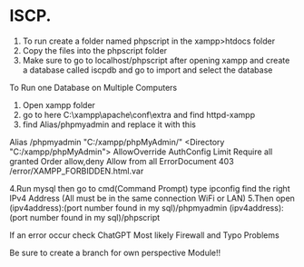 # ISCP.

1. To run create a folder named phpscript in the xampp>htdocs folder
2. Copy the files into the phpscript folder
2. Make sure to go to localhost/phpscript after opening xampp and create a database called iscpdb and go to import and select the database



To Run one Database on Multiple Computers
1. Open xampp folder
2. go to here C:\xampp\apache\conf\extra and find httpd-xampp
3. find Alias/phpmyadmin and replace it with this
  
Alias /phpmyadmin "C:/xampp/phpMyAdmin/"
    <Directory "C:/xampp/phpMyAdmin">
        AllowOverride AuthConfig Limit
        Require all granted
	Order allow,deny
	Allow from all
        ErrorDocument 403 /error/XAMPP_FORBIDDEN.html.var
    </Directory>

4.Run mysql then go to cmd(Command Prompt) type ipconfig find the right IPv4 Address (All must be in the same connection WiFi or LAN)
5.Then open 
(ipv4address):(port number found in my sql)/phpmyadmin
(ipv4address):(port number found in my sql)/phpscript

If an error occur check ChatGPT
 Most likely Firewall and Typo Problems

 Be sure to create a branch for own perspective Module!!
